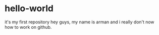 # hello-world
it's my first repository
hey guys,
        my name is arman and i really don't now how to work on github.
